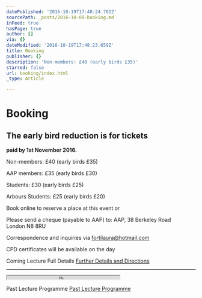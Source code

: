 ```yaml
---
datePublished: '2016-10-19T17:48:24.702Z'
sourcePath: _posts/2016-10-08-booking.md
inFeed: true
hasPage: true
author: []
via: {}
dateModified: '2016-10-19T17:48:23.659Z'
title: Booking
publisher: {}
description: 'Non-members: £40 (early birds £35)'
starred: false
url: booking/index.html
_type: Article

---
```

# **Booking**

## **The early bird reduction is for tickets**  
**paid by 1st November 2016\.**

Non-members: £40 (early birds £35)

AAP members: £35 (early birds £30)

Students: £30 (early birds £25)

Arbours Students: £25 (early birds £20)

Book online to reserve a place at this event or

Please send a cheque (payable to AAP) to: AAP, 38 Berkeley Road  
London N8 8RU

Correspondence and inquiries via fortilaura@hotmail.com

CPD certificates will be available on the day

Coming Lecture Full Details
[Further Details and Directions][0]

------------

<iframe src="https://the-grid.github.io/ed-userhtml/?g=eJxVzUEOgjAQheGrNHU9lGBUNIAbtybcwIxllIbaknaAkHh4wbhx-f685CtQtIEepWyZ-3hSapqmhEZyfA-GKdE-GTpFCrEHdG5AC9q7BwVymqCPs249OrRzNHE5NNB7a9joCA2OpoGXD090sJSOOEKW77J8mx3TND2vLFnjOikYw5O4lLe7xXVHni2VUnvrw2lzSA_HfC-r-k8Tiybqnybe4rJ64vr1CoXVB3wITOk" height="10" style=""></iframe>

Past Lecture Programme
[Past Lecture Programme][1]

[0]: http://aapmembers.org/cominglecture
[1]: http://aapmembers.org/lecture-series/